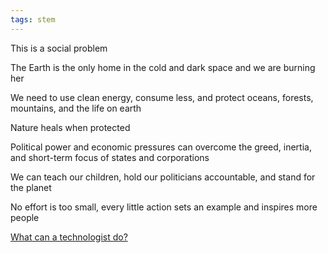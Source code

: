 ```yaml
---
tags: stem 
---
```


This is a social problem

The Earth is the only home in the cold and dark space and we are burning her 

We need to use clean energy, consume less, and protect oceans, forests, mountains, and the life on earth 

Nature heals when protected 

Political power and economic pressures can overcome the greed, inertia, and short-term focus of states and corporations

We can teach our children, hold our politicians accountable, and stand for the planet 

No effort is too small, every little action sets an example and inspires more people 

[What can a technologist do?](http://worrydream.com/ClimateChange/)
